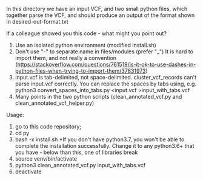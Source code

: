 In this directory we have an input VCF, and two small python files, which together parse the VCF,
and should produce an output of the format shown in desired-out-format.txt

If a colleague showed you this code - what might you point out?


1. Use an isolated python environment (modified install.sh)
2. Don't use "-" to separate name in files/modules (prefer "_")
    It is hard to import them, and not really a convention (https://stackoverflow.com/questions/761519/is-it-ok-to-use-dashes-in-python-files-when-trying-to-import-them/37831973)
3. input.vcf is tab-delimited, not space-delimited. cluster_vcf_records can't parse input.vcf correctly. You can replace the spaces by tabs using, e.g.
    python3 convert_spaces_into_tabs.py <input.vcf >input_with_tabs.vcf
4. Many points in the two python scripts (clean_annotated_vcf.py and clean_annotated_vcf_helper.py)


Usage:
1. go to this code repository;
2. cd py
3. bash -x install.sh
    *If you don't have python3.7, you won't be able to complete the installation successfully. Change it to any python3.6+ that you have - below than this, one of libraries break
4. source venv/bin/activate
5. python3 clean_annotated_vcf.py input_with_tabs.vcf
6. deactivate